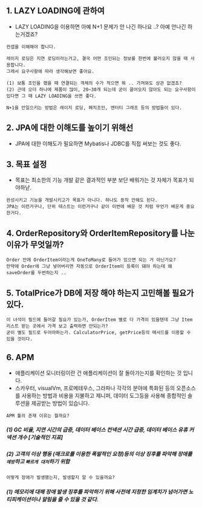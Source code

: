 ## 1. LAZY LOADING에 관하여
- LAZY LOADING을 이용하면 아예 N+1 문제가 안 나긴 하나요 ..? 아예 안나긴 하는거겠죠?

```
컨셉을 이해해야 합니다.

레이지 로딩은 지연 로딩이라는거고, 결국 어떤 조인되는 정보를 한번에 불러오지 않을 때 사용합니다.
그래서 요구사항에 따라 생각해보면 좋아요.

(1) 보통 조인을 했을 때 연결되는 객체의 수가 적으면 뭐 .. 가져와도 상관 없겠죠?
(2) 근데 오더 하나에 제품이 많이, 20~30개 되는데 굳이 끌어오지 않아도 되는 요구사항이 있다면 그 때 LAZY LOADING을 쓰면 좋다.

N+1을 안일으키는 방법은 레이지 로딩, 페치조인, 엔터티 그래프 등의 방법들이 있다.
```


## 2. JPA에 대한 이해도를 높이기 위해선
- JPA에 대한 이해도가 필요하면 Mybatis나 JDBC를 직접 써보는 것도 좋다.



## 3. 목표 설정
- 목표는 최소한의 기능 개발 같은 결과적인 부분 보단 배워가는 것 자체가 목표가 되야하낟.

```
완성시키고 기능을 개발시키고가 목표가 아니다. 하나도 동작 안해도 된다.
JPA는 이런거구나, 단위 테스트는 이런거구나 같이 이번에 배운 것 처럼 무언가 배운게 중요한거다.
```


## 4. OrderRepository와 OrderItemRepository를 나눈 이유가 무엇일까?
```
Order 안에 OrderItem이라는게 OneToMany로 들어가 있으면 되는 거 아닌가요? 
만약에 Order에 그냥 넣어버리면 자동으로 OrderItem이 등록이 돼야 하는데 왜 saveOrder를 두번하는지 ..
```

## 5. TotalPrice가 DB에 저장 해야 하는지 고민해볼 필요가 있다.
```
이 녀석이 필드에 들어갈 필요가 있는가, OrderItem 별로 다 가격이 있을텐데 그냥 Item 리스트 받는 곳에서 가격 보고 출력하면 안되는가?
굳이 별도 필드로 두어야하는가. CalculatorPrice, getPrice등의 메서드를 이용할 수 있을 것이다.
```

## 6. APM
- 애플리케이션 모니터링이란 건 애플리케이션이 잘 돌아가는지를 확인하는 것 입니다.
- 스카우터, visualVm, 프로메테우스, 그라파나 각각의 분야에 특화된 등의 오픈소스를 사용하는 방법과 비용을 지불하고 제니퍼, 데이터 도그등을 사용해 종합적인 솔루션을 제공받는 방법이 있습니다.

```
APM 툴의 존재 이유는 뭘까요?
```

##### (1) GC 비율, 지연 시간의 급증, 데이터 베이스 컨넥션 시간 급증, 데이터 베이스 유휴 커넥션 개수 [기술적인 지표]
##### (2) 고객의 이상 행동 (매크로를 이용한 폭발적인 요청)등의 이상 징후를 파악해 장애를 `예방`하고 `빠르게 대처`하기 위함

```
어떻게 장애가 발생했는지, 발생할지 알 수 있을까요?
```

##### (1) 메모리에 대해 장애 발생 징후를 파악하기 위해 사전에 지정한 임계치가 넘어가면 노티피케이션이나 알림을 줄 수 있을 것 같다.









